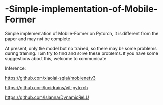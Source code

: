 # -Simple-implementation-of-Mobile-Former
Simple implementation of  Mobile-Former on Pytorch, it is different from the paper and may not be complete

At present, only the model but no trained, so there may be some problems during training. I am try to find and solve these problems. If you have some suggestions about this, welcome to communicate

Inference:

https://github.com/xiaolai-sqlai/mobilenetv3

https://github.com/lucidrains/vit-pytorch

https://github.com/Islanna/DynamicReLU
